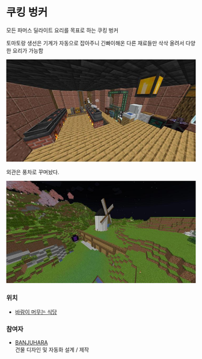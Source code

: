 # 쿠킹 벙커

모든 파머스 딜라이트 요리를 목표로 하는 쿠킹 벙커

토마토랑 생선은 기계가 자동으로 잡아주니 긴빠이해온 다른 재료들만 삭삭 올려서 다양한 요리가 가능함

![메인1](../../asset/systems/cooking_bunker/main.jpg)

외관은 풍차로 꾸며놨다.

![외관](../../asset/systems/cooking_bunker/deco.jpg)

### 위치
<!-- tag_source_open:link_list:building_spot -->
- [바람이 머무는 식당](../buildings/windy_restaurant.md)
<!-- tag_close -->

### 참여자
<!-- tag_source_open:link_list:member_contribute -->
- [BANJUHARA](../members/BANJUHARA.md)  
건물 디자인 및 자동화 설계 / 제작
<!-- tag_close-->